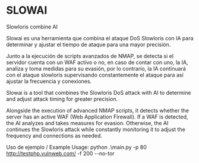 # SLOWAI
Slowloris combine AI

Slowai es una herramienta que combina el ataque DoS Slowloris con IA para determinar y ajustar el tiempo de ataque para una mayor precisión. 


Junto a la ejecución de scripts avanzados de NMAP, se detecta si el servidor cuenta con un WAF activo o no, en caso de contar con uno, la IA, analiza y toma medidas para su evasión, por lo contrario, la IA continuará con el ataque slowloris supervisando constantemente el ataque para así ajustar la frecuencia y conexiones.



Slowai is a tool that combines the Slowloris DoS attack with AI to determine and adjust attack timing for greater precision.

Alongside the execution of advanced NMAP scripts, it detects whether the server has an active WAF (Web Application Firewall). If a WAF is detected, the AI analyzes and takes measures for evasion. Otherwise, the AI continues the Slowloris attack while constantly monitoring it to adjust the frequency and connections as needed.


Uso de ejemplo / Example Usage: python .\main.py -p 80 http://testphp.vulnweb.com/ -f 200 --no-tor
